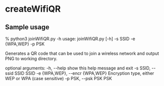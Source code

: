 # createWifiQR

## Sample usage

% python3 joinWifiQR.py -h
usage: joinWifiQR.py [-h] -s SSID -e {WPA,WEP} -p PSK

Generates a QR code that can be used to join a wireless network and output PNG to working directory.

optional arguments:
  -h, --help            show this help message and exit
  -s SSID, --ssid SSID  SSID
  -e {WPA,WEP}, --encr {WPA,WEP}
                        Encryption type, either WEP or WPA (case sensitive)
  -p PSK, --psk PSK     PSK

